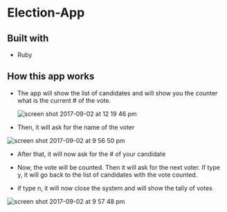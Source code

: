 # Election-App

## Built with
  - Ruby

## How this app works

 - The app will show the list of candidates and will show you the counter what is the current # of the vote.
 
   ![screen shot 2017-09-02 at 12 19 46 pm](https://user-images.githubusercontent.com/26729817/29992924-07f0abe0-8fda-11e7-9b0b-a243501115a7.png)
 
 - Then, it will ask for the name of the voter
 
![screen shot 2017-09-02 at 9 56 50 pm](https://user-images.githubusercontent.com/26729817/29996049-dec871e4-9029-11e7-82b4-cbc1cbf09c82.png)
 
 - After that, it will now ask for the # of your candidate



 
 - Now, the vote will be counted. Then it will ask for the next voter. If type y, it will go back to the list of candidates with the vote counted.
 


 
 
 - if type n, it will now close the system and will show the tally of votes
 
![screen shot 2017-09-02 at 9 57 48 pm](https://user-images.githubusercontent.com/26729817/29996056-f1e941fe-9029-11e7-84bb-5c771cc584cf.png)

 
